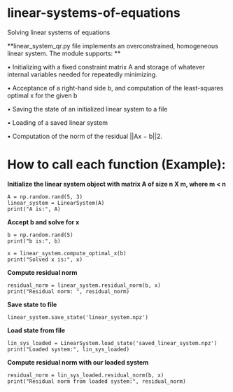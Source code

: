 # linear-systems-of-equations
Solving linear systems of equations

**linear_system_qr.py file implements an overconstrained, homogeneous linear system. The module supports: **       

• Initializing with a fixed constraint matrix A and storage of whatever internal variables needed for repeatedly minimizing.    

• Acceptance of a right-hand side b, and computation of the least-squares optimal x for the given b   

• Saving the state of an initialized linear system to a file   

• Loading of a saved linear system   

• Computation of the norm of the residual ||Ax − b||2.    
   
     
# How to call each function (Example):      
   
**Initialize the linear system object with matrix A of size n X m, where m < n**      
```
A = np.random.rand(5, 3)   
linear_system = LinearSystem(A)   
print("A is:", A)   
```
   
**Accept b and solve for x**
```
b = np.random.rand(5)     
print("b is:", b)     
  
x = linear_system.compute_optimal_x(b)   
print("Solved x is:", x)      
```
   
**Compute residual norm**   
```
residual_norm = linear_system.residual_norm(b, x)   
print("Residual norm: ", residual_norm)   
```

**Save state to file**
```
linear_system.save_state('linear_system.npz')   
```
   
**Load state from file**   
```
lin_sys_loaded = LinearSystem.load_state('saved_linear_system.npz')     
print("Loaded system:", lin_sys_loaded)     
```
   
**Compute residual norm with our loaded system**
```
residual_norm = lin_sys_loaded.residual_norm(b, x)
print("Residual norm from loaded system:", residual_norm)   
```


